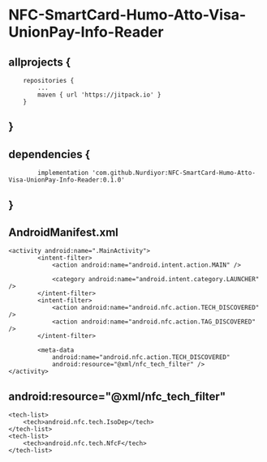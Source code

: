 # NFC-SmartCard-Humo-Atto-Visa-UnionPay-Info-Reader
## allprojects {
		repositories {
			...
			maven { url 'https://jitpack.io' }
		}
## }
  
## dependencies {
	        implementation 'com.github.Nurdiyor:NFC-SmartCard-Humo-Atto-Visa-UnionPay-Info-Reader:0.1.0'
## }

## AndroidManifest.xml
	<activity android:name=".MainActivity">
            <intent-filter>
                <action android:name="android.intent.action.MAIN" />

                <category android:name="android.intent.category.LAUNCHER" />
            </intent-filter>
            <intent-filter>
                <action android:name="android.nfc.action.TECH_DISCOVERED" />
                <action android:name="android.nfc.action.TAG_DISCOVERED" />
            </intent-filter>

            <meta-data
                android:name="android.nfc.action.TECH_DISCOVERED"
                android:resource="@xml/nfc_tech_filter" />
	</activity>
## android:resource="@xml/nfc_tech_filter"
	<tech-list>
		<tech>android.nfc.tech.IsoDep</tech>
	</tech-list>
	<tech-list>
		<tech>android.nfc.tech.NfcF</tech>
	</tech-list>
##
